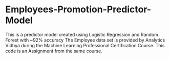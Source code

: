 # Employees-Promotion-Predictor-Model
This is a predictor model created using Logistic Regression and Random Forest with ~92% accuracy
The Employee data set is provided by Analytics Vidhya during the Machine Learning Professional Certification Course. 
This code is an Assignment from the same course.
